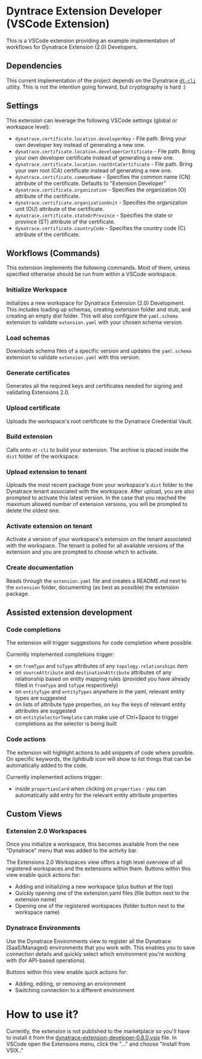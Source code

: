# Dyntrace Extension Developer (VSCode Extension)

This is a VSCode extension providing an example implementation of workflows for Dynatrace Extension (2.0) Developers.

## Dependencies

This current implementation of the project depends on the Dynatrace [`dt-cli`](https://github.com/dynatrace-oss/dt-cli) utility.
This is not the intention going forward, but cryptography is hard :)

## Settings

This extension can leverage the following VSCode settings (global or workspace level):

- `dynatrace.certificate.location.developerKey` - File path. Bring your own developer key instead of generating a new one.
- `dynatrace.certificate.location.developerCertificate` - File path. Bring your own developer certificate instead of generating a new one.
- `dynatrace.certificate.location.rootOrCaCertificate` - File path. Bring your own root (CA) certificate instead of generating a new one.
- `dynatrace.certificate.commonName` - Specifies the common name (CN) attribute of the certificate. Defaults to "Extension Developer"
- `dynatrace.certificate.organization` - Specifies the organization (O) attribute of the certificate.
- `dynatrace.certificate.organizationUnit` - Specifies the organization unit (OU) attribute of the certificate.
- `dynatrace.certificate.stateOrProvince` - Specifies the state or province (ST) attribute of the certificate.
- `dynatrace.certificate.countryCode` - Specifies the country code (C) attribute of the certificate.

## Workflows (Commands)

This extension implements the following commands.
Most of them, unless specified otherwise should be run from within a VSCode workspace.

### Initialize Workspace

Initializes a new workspace for Dynatrace Extension (2.0) Development.
This includes loading up schemas, creating extension folder and stub, and creating an empty dist folder.
This will also configure the `yaml.schema` extension to validate `extension.yaml` with your chosen schema version.

### Load schemas

Downloads schema files of a specific version and updates the `yaml.schema` extension to validate `extension.yaml` with this version.

### Generate certificates

Generates all the required keys and certificates needed for signing and validating Extensions 2.0.

### Upload certificate

Uploads the workspace's root certificate to the Dynatrace Credential Vault.

### Build extension

Calls onto `dt-cli` to build your extension. The archive is placed inside the `dist` folder of the workspace.

### Upload extension to tenant

Uploads the most recent package from your workspace's `dist` folder to the Dynatrace tenant associated with the workspace.
After upload, you are also prompted to activate this latest version. In the case that you reached the maximum allowed 
number of extension versions, you will be prompted to delete the oldest one.

### Activate extension on tenant

Activate a version of your workspace's extension on the tenant associated with the workspace. The tenant is polled for all
available versions of the extension and you are prompted to choose which to activate.

### Create documentation

Reads through the `extension.yaml` file and creates a README.md next to the `extension` folder, documenting (as best as possible) the extension package.

## Assisted extension development

### Code completions

The extension will trigger suggestions for code completion where possible.

Currently implemented completions trigger:

- on `fromType` and `toType` attributes of any `topology.relationships` item
- on `sourceAttribute` and `destinationAttribute` attributes of any relationship based on entity mapping rules (provided you have already filled in `fromType` and `toType` respectively)
- on `entityType` and `entityTypes` anywhere in the yaml, relevant entity types are suggested
- on lists of attribute type properties, on `key` the keys of relevant entity attributes are suggested
- on `entitySelectorTemplate` can make use of Ctrl+Space to trigger completions as the selector is being built

### Code actions

The extension will highlight actions to add snippets of code where possible.
On specific keywords, the _lightbulb_ icon will show to list things that can be automatically added to the code.

Currently implemented actions trigger:

- inside `propertiesCard` when clicking on `properties` - you can automatically add entry for the relevant entity attribute properties

## Custom Views

### Extension 2.0 Workspaces

Once you initialize a workspace, this becomes available from the new "Dynatrace" menu that was added to the activity bar.

The Extensions 2.0 Workspaces view offers a high level overview of all registered workspaces and the extensions within them.
Buttons within this view enable quick actions for:

- Adding and initializing a new workspace (plus button at the top)
- Quickly opening one of the extension.yaml files (file button next to the extension name)
- Opening one of the registered workspaces (folder button next to the workspace name)

### Dynatrace Environments

Use the Dynatrace Environments view to register all the Dynatrace (SaaS/Managed) environments that you work with.
This enables you to save connection details and quickly select which environment you're working with (for API-based operations).

Buttons within this view enable quick actions for:

- Adding, editing, or removing an environment
- Switching connection to a different environment

# How to use it?

Currently, the extension is not published to the marketplace so you'll have to install it from the [dynatrace-extension-developer-0.8.0.vsix](dist/dynatrace-extension-developer-0.8.0.vsix) file.
In VSCode open the Extensions menu, click the "..." and choose "Install from VSIX.."